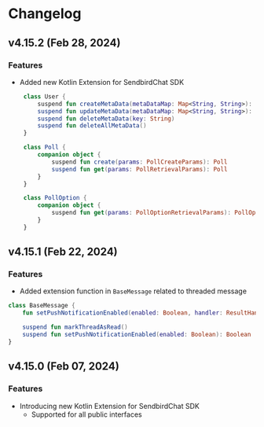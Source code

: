 # Changelog

## v4.15.2 (Feb 28, 2024)
### Features
- Added new Kotlin Extension for SendbirdChat SDK
   ```kotlin
    class User {
        suspend fun createMetaData(metaDataMap: Map<String, String>): Map<String, String>
        suspend fun updateMetaData(metaDataMap: Map<String, String>): Map<String, String>
        suspend fun deleteMetaData(key: String)
        suspend fun deleteAllMetaData()
    }

    class Poll {
        companion object {
            suspend fun create(params: PollCreateParams): Poll
            suspend fun get(params: PollRetrievalParams): Poll
        }
    }

    class PollOption {
        companion object {
            suspend fun get(params: PollOptionRetrievalParams): PollOption
        }
    }
    ```
## v4.15.1 (Feb 22, 2024)
### Features
- Added extension function in `BaseMessage` related to threaded message
```kotlin
class BaseMessage {
    fun setPushNotificationEnabled(enabled: Boolean, handler: ResultHandler<Boolean>?)

    suspend fun markThreadAsRead()
    suspend fun setPushNotificationEnabled(enabled: Boolean): Boolean
}
```
## v4.15.0 (Feb 07, 2024)
### Features
- Introducing new Kotlin Extension for SendbirdChat SDK
  - Supported for all public interfaces
